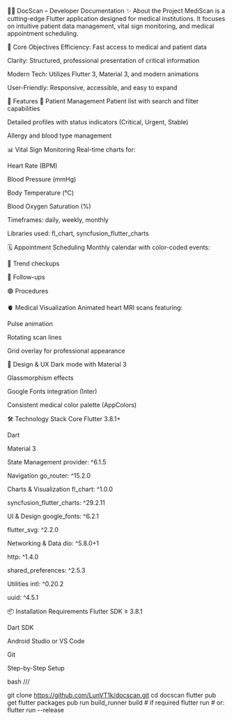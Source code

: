 👨‍💻 DocScan – Developer Documentation
✨ About the Project
MediScan is a cutting-edge Flutter application designed for medical institutions. It focuses on intuitive patient data management, vital sign monitoring, and medical appointment scheduling.

🎯 Core Objectives
Efficiency: Fast access to medical and patient data

Clarity: Structured, professional presentation of critical information

Modern Tech: Utilizes Flutter 3, Material 3, and modern animations

User-Friendly: Responsive, accessible, and easy to expand

🚀 Features
👥 Patient Management
Patient list with search and filter capabilities

Detailed profiles with status indicators (Critical, Urgent, Stable)

Allergy and blood type management

📊 Vital Sign Monitoring
Real-time charts for:

Heart Rate (BPM)

Blood Pressure (mmHg)

Body Temperature (°C)

Blood Oxygen Saturation (%)

Timeframes: daily, weekly, monthly

Libraries used: fl_chart, syncfusion_flutter_charts

🗓️ Appointment Scheduling
Monthly calendar with color-coded events:

🔴 Trend checkups

🔵 Follow-ups

🟢 Procedures

🫀 Medical Visualization
Animated heart MRI scans featuring:

Pulse animation

Rotating scan lines

Grid overlay for professional appearance

🎨 Design & UX
Dark mode with Material 3

Glassmorphism effects

Google Fonts integration (Inter)

Consistent medical color palette (AppColors)

🛠️ Technology Stack
Core
Flutter 3.8.1+

Dart

Material 3

State Management
provider: ^6.1.5

Navigation
go_router: ^15.2.0

Charts & Visualization
fl_chart: ^1.0.0

syncfusion_flutter_charts: ^29.2.11

UI & Design
google_fonts: ^6.2.1

flutter_svg: ^2.2.0

Networking & Data
dio: ^5.8.0+1

http: ^1.4.0

shared_preferences: ^2.5.3

Utilities
intl: ^0.20.2

uuid: ^4.5.1

📦 Installation
Requirements
Flutter SDK ≥ 3.8.1

Dart SDK

Android Studio or VS Code

Git

Step-by-Step Setup

bash ///

git clone https://github.com/LunVT1k/docscan.git
cd docscan
flutter pub get
flutter packages pub run build_runner build  # if required
flutter run      # or: flutter run --release
